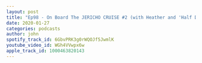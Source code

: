 ```yaml
---
layout: post
title: "Ep98 - On Board The JERICHO CRUISE #2 (with Heather and 'Half Decent')"
date: 2020-01-27
categories: podcasts
author: john
spotify_track_id: 6GbvPRK3g0rWQOJf5JwmlK
youtube_video_id: WGh4VVwpx6w
apple_track_id: 1000463820143
---
```


